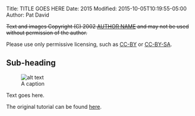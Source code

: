 Title: TITLE GOES HERE
Date: 2015
Modified: 2015-10-05T10:19:55-05:00
Author: Pat David


<del>Text and images Copyright (C) 2002 [AUTHOR NAME](mailto:AUTHOR@DOMAIN.NAME) and may not be used without permission of the author.</del>

Please use only permissive licensing, such as [CC-BY](http://creativecommons.org/licenses/by/4.0/) or [CC-BY-SA](http://creativecommons.org/licenses/by-sa/4.0/).

## Sub-heading

<figure>
<img src="src.png" alt="alt text"/>
<figcaption>
A caption
</figcaption>
</figure>

Text goes here.

The original tutorial can be found [here](http://www.gimp.org/tutorials).


